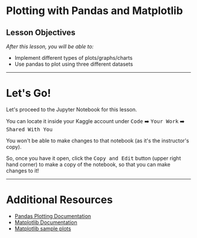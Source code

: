 # Plotting with Pandas and Matplotlib

## Lesson Objectives

*After this lesson, you will be able to:*

* Implement different types of plots/graphs/charts
* Use pandas to plot using three different datasets

---

# Let's Go!

Let's proceed to the Jupyter Notebook for this lesson.

You can locate it inside your Kaggle account under <kbd>Code</kbd> :arrow_right: <kbd>Your Work</kbd> :arrow_right: <kbd>Shared With You</kbd>

You won't be able to make changes to that notebook (as it's the instructor's copy).

So, once you have it open, click the <kbd>Copy and Edit</kbd> button (upper right hand corner) to make a copy of the notebook, so that you can make changes to it!

---

# Additional Resources

* [Pandas Plotting Documentation](http://pandas.pydata.org/pandas-docs/stable/generated/pandas.DataFrame.plot.html)
* [Matplotlib Documentation](https://matplotlib.org/)
* [Matplotlib sample plots](https://matplotlib.org/tutorials/introductory/sample_plots.html)


<!--

---

# Plotting with Matplotlib

* [Matplotlib](https://matplotlib.org/) is a charting library for python and scientific computing
* Many data science shops use matplotlib as a standard
* It's considered the de-facto standard for charting in Python
   * It's best for EDA, general introspection of data, and scientific papers
      * Especially for publication-ready graphics
   * It's not so great for charts that are embedded in applications.
      * Instead, check out [d3.js](https://d3js.org/)
         * Works in a browser
         * Potential for interactivity
* Pandas' `.plot()` functionality is effectively a wrapper for Matplotlib

## Pandas and Matplotlib

Whats a wrapper? (Recall: We talked about this in APIs.)

A program that _abstracts_ another program to modify its interface.

* Pandas `.plot()` functionality uses matplotlib behind the scenes
* Matplotlib has a reputation for being fairly complex
   * Even for fairly simple charts, you will frequently write loops
   * A fairly plain chart can take 20-30 lines of code
* Pandas helps us here; most charts can be produced with 1-2 lines of code in Pandas
   * Some functionality is reduced, but _effort is minimized_ in most cases
   * There is a balance between package complexity and overall utility - sometimes a good answer delivered on time beats a perfect answer delivered late
* We will focus on using Pandas to chart, but if you wish, we encourage you to learn matplotlib on your own time
* You can use Matplotlib functions in combination with Pandas methods to alter the charts after drawing them
   * For example, you can use Matplotlib's `xlabel` and `title` functions to label the plot's x-axis and title, after the chart is drawn

As we explore different types of charts, notice:

* Different types of charts are drawn very similarly -- they even tend to share parameter names
* In Pandas, calling `plot()` on a `DataFrame` is different than calling it on a `Series`.
   * Although the methods are both named `plot`, they may take different parameters

*Sometimes Pandas can be a little frustrating... perserverence is key!*

![](https://media.giphy.com/media/EPcvhM28ER9XW/giphy.gif)

## Chart Types

We'll be covering the following chart types during this lesson:

* Time series line charts
* Categorical bar charts
* Histograms of single columns
* Histograms of entire data frames
* Scatter plots
* Scatter matricies (multiple scatter plots in a grid)
* Scatter plots with class colors for data points

The above chart types have been selected specifically to cover the majority of cases you'll encounter.

---

# Talk Data to Me

We'll be using three data sets for this lesson:

* **Football Records**: International football (read: *soccer*) results from 1872 to 2018
* **Avocado Prices**: Historical data on avocado prices and sales volume in multiple US markets
* **Chocolate Bar Ratings**: Expert ratings of over 1,700 chocolate bars

All datasets have been graciously downloaded from [Kaggle.com](https://kaggle.com) (an online community of data scientists and machine learners, owned by Google)

We'll discover that the right visualization can often replace a bit of fancy machine learning, if done properly.

-->
